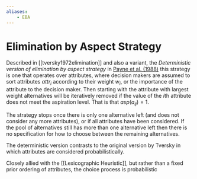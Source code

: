 ```yaml
---
aliases:
    - EBA
---
```


# Elimination by Aspect Strategy

Described in [[tversky1972elimination]] and also a variant, the *Deterministic version of elimination by aspect strategy* in [Payne et al. (1988)](#payne88) this strategy is one that operates over attributes, where decision makers are assumed to sort attributes $\mathit{attr}_i$ according to their weight $w_i$, or the importance of the attribute to the decision maker. Then starting with the attribute with largest weight alternatives will be iteratively removed if the value of the $i\mathrm{th}$ attribute does not meet the aspiration level. That is that $\mathit{asp}(a_{ij}) = 1$.

The strategy stops once there is only one alternative left (and does not consider any more attributes), or if all attributes have been considered. If the pool of alternatives still has more than one alternative left then there is no specification for how to choose between the remaining alternatives.

The deterministic version contrasts to the original version by Tversky in which attributes are considered probabilistically.

Closely allied with the [[Lexicographic Heuristic]], but rather than a fixed prior ordering of attributes, the choice process is probabilistic